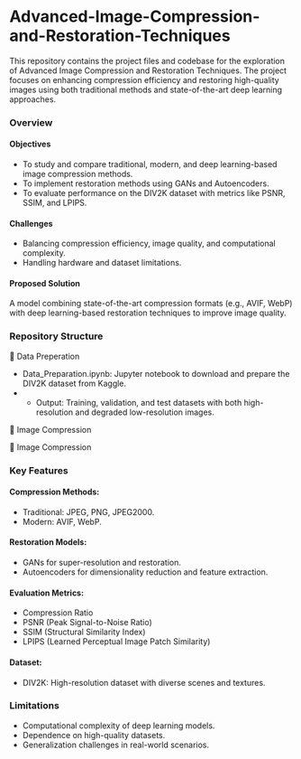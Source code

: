 # Advanced-Image-Compression-and-Restoration-Techniques

This repository contains the project files and codebase for the exploration of Advanced Image Compression and Restoration Techniques. The project focuses on enhancing compression efficiency and restoring high-quality images using both traditional methods and state-of-the-art deep learning approaches.

### Overview
#### Objectives
- To study and compare traditional, modern, and deep learning-based image compression methods.
- To implement restoration methods using GANs and Autoencoders.
- To evaluate performance on the DIV2K dataset with metrics like PSNR, SSIM, and LPIPS.

#### Challenges
- Balancing compression efficiency, image quality, and computational complexity.
- Handling hardware and dataset limitations.

#### Proposed Solution
A model combining state-of-the-art compression formats (e.g., AVIF, WebP) with deep learning-based restoration techniques to improve image quality.

### Repository Structure
📁 Data Preperation
- Data_Preparation.ipynb: Jupyter notebook to download and prepare the DIV2K dataset from Kaggle.
- - Output: Training, validation, and test datasets with both high-resolution and degraded low-resolution images.


📁 Image Compression


📁 Image Compression

### Key Features
#### Compression Methods:

- Traditional: JPEG, PNG, JPEG2000.
- Modern: AVIF, WebP.

#### Restoration Models:

- GANs for super-resolution and restoration.
- Autoencoders for dimensionality reduction and feature extraction.

#### Evaluation Metrics:

- Compression Ratio
- PSNR (Peak Signal-to-Noise Ratio)
- SSIM (Structural Similarity Index)
- LPIPS (Learned Perceptual Image Patch Similarity)

#### Dataset:
- DIV2K: High-resolution dataset with diverse scenes and textures.


### Limitations
- Computational complexity of deep learning models.
- Dependence on high-quality datasets.
- Generalization challenges in real-world scenarios.
